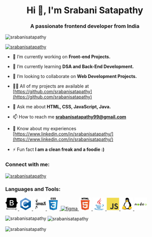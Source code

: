 <h1 align="center">Hi 👋, I'm Srabani Satapathy</h1>
<h3 align="center">A passionate frontend developer from India</h3>

<p align="left"> <img src="https://komarev.com/ghpvc/?username=srabanisatapathy&label=Profile%20views&color=0e75b6&style=flat" alt="srabanisatapathy" /> </p>

<p align="left"> <a href="https://github.com/ryo-ma/github-profile-trophy"><img src="https://github-profile-trophy.vercel.app/?username=srabanisatapathy" alt="srabanisatapathy" /></a> </p>

- 🔭 I’m currently working on **Front-end Projects.**

- 🌱 I’m currently learning **DSA and Back-End Development.**

- 👯 I’m looking to collaborate on **Web Development Projects.**

- 👨‍💻 All of my projects are available at [https://github.com/srabanisatapathy](https://github.com/srabanisatapathy)

- 💬 Ask me about **HTML, CSS, JavaScript, Java.**

- 📫 How to reach me **srabanisatapathy99@gmail.com**

- 📄 Know about my experiences [https://www.linkedin.com/in/srabanisatapathy/](https://www.linkedin.com/in/srabanisatapathy/)

- ⚡ Fun fact **I am a clean freak and a foodie :)**

<h3 align="left">Connect with me:</h3>
<p align="left">
<a href="https://linkedin.com/in/srabanisatapathy" target="blank"><img align="center" src="https://raw.githubusercontent.com/rahuldkjain/github-profile-readme-generator/master/src/images/icons/Social/linked-in-alt.svg" alt="srabanisatapathy" height="30" width="40" /></a>
</p>

<h3 align="left">Languages and Tools:</h3>
<p align="left"> <a href="https://getbootstrap.com" target="_blank" rel="noreferrer"> <img src="https://raw.githubusercontent.com/devicons/devicon/master/icons/bootstrap/bootstrap-plain-wordmark.svg" alt="bootstrap" width="40" height="40"/> </a> <a href="https://www.cprogramming.com/" target="_blank" rel="noreferrer"> <img src="https://raw.githubusercontent.com/devicons/devicon/master/icons/c/c-original.svg" alt="c" width="40" height="40"/> </a> <a href="https://canvasjs.com" target="_blank" rel="noreferrer"> <img src="https://raw.githubusercontent.com/Hardik0307/Hardik0307/master/assets/canvasjs-charts.svg" alt="canvasjs" width="40" height="40"/> </a> <a href="https://www.w3schools.com/css/" target="_blank" rel="noreferrer"> <img src="https://raw.githubusercontent.com/devicons/devicon/master/icons/css3/css3-original-wordmark.svg" alt="css3" width="40" height="40"/> </a> <a href="https://www.figma.com/" target="_blank" rel="noreferrer"> <img src="https://www.vectorlogo.zone/logos/figma/figma-icon.svg" alt="figma" width="40" height="40"/> </a> <a href="https://www.w3.org/html/" target="_blank" rel="noreferrer"> <img src="https://raw.githubusercontent.com/devicons/devicon/master/icons/html5/html5-original-wordmark.svg" alt="html5" width="40" height="40"/> </a> <a href="https://www.java.com" target="_blank" rel="noreferrer"> <img src="https://raw.githubusercontent.com/devicons/devicon/master/icons/java/java-original.svg" alt="java" width="40" height="40"/> </a> <a href="https://developer.mozilla.org/en-US/docs/Web/JavaScript" target="_blank" rel="noreferrer"> <img src="https://raw.githubusercontent.com/devicons/devicon/master/icons/javascript/javascript-original.svg" alt="javascript" width="40" height="40"/> </a> <a href="https://www.linux.org/" target="_blank" rel="noreferrer"> <img src="https://raw.githubusercontent.com/devicons/devicon/master/icons/linux/linux-original.svg" alt="linux" width="40" height="40"/> </a> <a href="https://nodejs.org" target="_blank" rel="noreferrer"> <img src="https://raw.githubusercontent.com/devicons/devicon/master/icons/nodejs/nodejs-original-wordmark.svg" alt="nodejs" width="40" height="40"/> </a> </p>

<p><img align="left" src="https://github-readme-stats.vercel.app/api/top-langs?username=srabanisatapathy&show_icons=true&locale=en&layout=compact" alt="srabanisatapathy" /></p>

<p>&nbsp;<img align="center" src="https://github-readme-stats.vercel.app/api?username=srabanisatapathy&show_icons=true&locale=en" alt="srabanisatapathy" /></p>

<p><img align="center" src="https://github-readme-streak-stats.herokuapp.com/?user=srabanisatapathy&" alt="srabanisatapathy" /></p>

